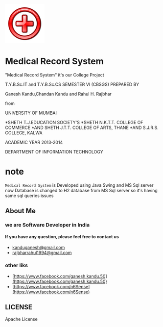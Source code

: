 
![](https://github.com/GaneshKandu/MedicalRS/blob/master/MedicalRS-src/Image/medical_logo.png)

# Medical Record System

"Medical Record System" it's our College Project

T.Y.B.Sc.IT and T.Y.B.Sc.CS SEMESTER VI (CBSGS)
PREPARED BY

Ganesh Kandu,Chandan Kandu and Rahul H. Rajbhar

from

UNIVERSITY OF MUMBAI

*SHETH T.J.EDUCATION SOCIETY'S
*SHETH N.K.T.T. COLLEGE OF COMMERCE
*AND SHETH J.T.T. COLLEGE OF ARTS, THANE
*AND S.J.R.S. COLLEGE, KALWA

ACADEMIC YEAR 2013-2014

DEPARTMENT OF INFORMATION TECHNOLOGY

# note

``Medical Record System`` is Developed using Java Swing and MS Sql server
now Database is changed to H2 database from MS Sql server
so it's having same sql queries issues

## About Me
### we are Software Developer in India
#### If you have any question, please feel free to contact us

* [kanduganesh@gmail.com](mailto:kanduganesh@gmail.com)
* [rajbharrahul1994@gmail.com](mailto:rajbharrahul1994@gmail.com)

### other liks
* [https://www.facebook.com/ganesh.kandu.50](https://www.facebook.com/ganesh.kandu.50)
* [https://www.facebook.com/n6Sense](https://www.facebook.com/n6Sense)

## LICENSE

Apache License
